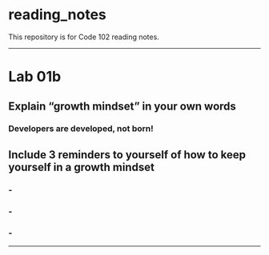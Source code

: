 # reading_notes
This repository is for Code 102 reading notes.

----------------------------------------------
# Lab 01b

## Explain “growth mindset” in your own words
### Developers are developed, not born!


## Include 3 reminders to yourself of how to keep yourself in a growth mindset
### -  
### - 
### - 
----------------------------------------------
